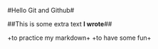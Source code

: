 #Hello Git and Github#

##This is some extra text **I wrote**##

+to practice my markdown+
+to have some fun+
